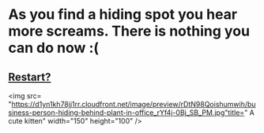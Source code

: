 # As you find a hiding spot you hear more screams. There is nothing you can do now :( 

## [Restart?](../../../README.md)

<img src= "https://d1yn1kh78jj1rr.cloudfront.net/image/preview/rDtN98Qoishumwih/business-person-hiding-behind-plant-in-office_rYf4j-0Bj_SB_PM.jpg"title=" A cute kitten" width="150" height="100" />
